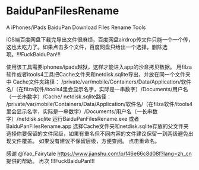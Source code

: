 # BaiduPanFilesRename
A iPhones/iPads BaiduPan Download Files Rename Tools



iOS端百度网盘下载完导出文件很麻烦，百度网盘airdrop传文件只能一个一个传，这也太吃力了。如果点击多个文件，百度网盘只给出一个选择，删除选项。!!!FuckBaiduPan!!!

使用该工具需要iphones/ipads越狱，这样才能进入app的沙盒拷贝数据。
用filza软件或者itools4工具把Cache文件夹和netdisk.sqlite导出，并放在同一个文件夹中
Cache文件夹路径： /private/var/mobile/Containers/Data/Application/软件名/（在filza软件/itools4里会显示名字，实际是一串数字）/Documents/用户名（一长串数字）/Cache/
netdisk.sqlite路径： /private/var/mobile/Containers/Data/Application/软件名/（在filza软件/itools4里会显示名字，实际是一串数字）/Documents/用户名（一长串数字）/netdisk.sqlite
运行BaiduPanFilesRename.exe 或者 BaiduPanFilesRename.app
选择Cache文件夹和netdisk.sqlite存放的父文件夹
选择你要保留的文件层级，如果有重名但不同内容的文件建议保留一到两级避免出现文件覆盖。
                    如果没有建议不保留层级，方便查阅。
点击重命名。

感谢 @Yao_Fairytale https://www.jianshu.com/p/f46e66c8d08f?lang=zh_cn 提供的帮助。
再次 !!!FuckBaiduPan!!!



